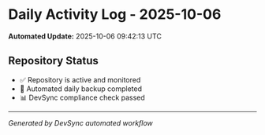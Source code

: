# Daily Activity Log - 2025-10-06

**Automated Update:** 2025-10-06 09:42:13 UTC

## Repository Status
- ✅ Repository is active and monitored
- 🔄 Automated daily backup completed
- 📊 DevSync compliance check passed

---
*Generated by DevSync automated workflow*
